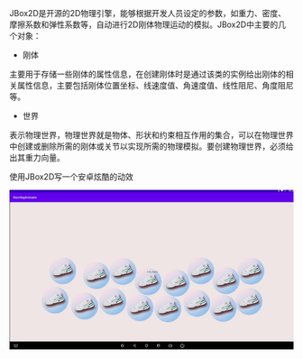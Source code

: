 JBox2D是开源的2D物理引擎，能够根据开发人员设定的参数，如重力、密度、摩擦系数和弹性系数等，自动进行2D刚体物理运动的模拟。JBox2D中主要的几个对象：

- 刚体

主要用于存储一些刚体的属性信息，在创建刚体时是通过该类的实例给出刚体的相关属性信息，主要包括刚体位置坐标、线速度值、角速度值、线性阻尼、角度阻尼等。

- 世界

表示物理世界，物理世界就是物体、形状和约束相互作用的集合，可以在物理世界中创建或删除所需的刚体或关节以实现所需的物理模拟。要创建物理世界，必须给出其重力向量。

使用JBox2D写一个安卓炫酷的动效



![dazanimators](dazanimators.gif)
